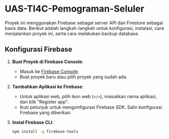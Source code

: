 # UAS-TI4C-Pemograman-Seluler

Proyek ini menggunakan Firebase sebagai server API dan Firestore sebagai basis data. Berikut adalah langkah-langkah untuk konfigurasi, instalasi, cara menjalankan proyek ini, serta cara melakukan backup database.

## Konfigurasi Firebase

1. **Buat Proyek di Firebase Console**:
   - Masuk ke [Firebase Console](https://console.firebase.google.com/).
   - Buat proyek baru atau pilih proyek yang sudah ada.

2. **Tambahkan Aplikasi ke Firebase**:
   - Untuk aplikasi web, pilih ikon web (`</>`), masukkan nama aplikasi, dan klik "Register app".
   - Ikuti petunjuk untuk mengonfigurasi Firebase SDK. Salin konfigurasi Firebase yang diberikan.

3. **Instal Firebase CLI**:
   ```bash
   npm install -g firebase-tools
